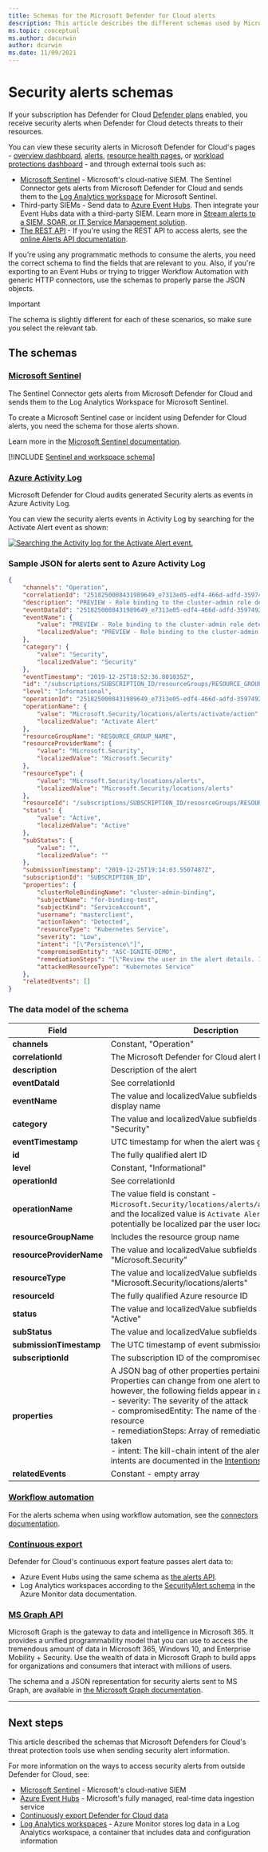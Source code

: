 ```yaml
---
title: Schemas for the Microsoft Defender for Cloud alerts
description: This article describes the different schemas used by Microsoft Defender for Cloud for security alerts.
ms.topic: conceptual
ms.author: dacurwin
author: dcurwin
ms.date: 11/09/2021
---
```


# Security alerts schemas

If your subscription has Defender for Cloud [Defender plans](defender-for-cloud-introduction.md#protect-cloud-workloads) enabled, you receive security alerts when Defender for Cloud detects threats to their resources.

You can view these security alerts in Microsoft Defender for Cloud's pages - [overview dashboard](overview-page.md), [alerts](managing-and-responding-alerts.yml), [resource health pages](investigate-resource-health.md), or [workload protections dashboard](workload-protections-dashboard.md) - and through external tools such as:

- [Microsoft Sentinel](../sentinel/index.yml) - Microsoft's cloud-native SIEM. The Sentinel Connector gets alerts from Microsoft Defender for Cloud and sends them to the [Log Analytics workspace](../azure-monitor/logs/quick-create-workspace.md) for Microsoft Sentinel.
- Third-party SIEMs - Send data to [Azure Event Hubs](../event-hubs/index.yml). Then integrate your Event Hubs data with a third-party SIEM. Learn more in [Stream alerts to a SIEM, SOAR, or IT Service Management solution](export-to-siem.md).
- [The REST API](/rest/api/defenderforcloud/operation-groups?view=rest-defenderforcloud-2020-01-01&preserve-view=true) - If you're using the REST API to access alerts, see the [online Alerts API documentation](/rest/api/defenderforcloud/alerts).

If you're using any programmatic methods to consume the alerts, you need the correct schema to find the fields that are relevant to you. Also, if you're exporting to an Event Hubs or trying to trigger Workflow Automation with generic HTTP connectors, use the schemas to properly parse the JSON objects.

>[!IMPORTANT]
> The schema is slightly different for each of these scenarios, so make sure you select the relevant tab.

## The schemas

### [Microsoft Sentinel](#tab/schema-sentinel)

The Sentinel Connector gets alerts from Microsoft Defender for Cloud and sends them to the Log Analytics Workspace for Microsoft Sentinel.

To create a Microsoft Sentinel case or incident using Defender for Cloud alerts, you need the schema for those alerts shown.

Learn more in the [Microsoft Sentinel documentation](../sentinel/index.yml).

[!INCLUDE [Sentinel and workspace schema](../../includes/defender-for-cloud-alerts-schema-log-analytics-workspace.md)]

### [Azure Activity Log](#tab/schema-activitylog)

Microsoft Defender for Cloud audits generated Security alerts as events in Azure Activity Log.

You can view the security alerts events in Activity Log by searching for the Activate Alert event as shown:

[![Searching the Activity log for the Activate Alert event.](media/alerts-schemas/sample-activity-log-alert.png)](media/alerts-schemas/sample-activity-log-alert.png#lightbox)

### Sample JSON for alerts sent to Azure Activity Log

```json
{
    "channels": "Operation",
    "correlationId": "2518250008431989649_e7313e05-edf4-466d-adfd-35974921aeff",
    "description": "PREVIEW - Role binding to the cluster-admin role detected. Kubernetes audit log analysis detected a new binding to the cluster-admin role which gives administrator privileges.\r\nUnnecessary administrator privileges might cause privilege escalation in the cluster.",
    "eventDataId": "2518250008431989649_e7313e05-edf4-466d-adfd-35974921aeff",
    "eventName": {
        "value": "PREVIEW - Role binding to the cluster-admin role detected",
        "localizedValue": "PREVIEW - Role binding to the cluster-admin role detected"
    },
    "category": {
        "value": "Security",
        "localizedValue": "Security"
    },
    "eventTimestamp": "2019-12-25T18:52:36.801035Z",
    "id": "/subscriptions/SUBSCRIPTION_ID/resourceGroups/RESOURCE_GROUP_NAME/providers/Microsoft.Security/locations/centralus/alerts/2518250008431989649_e7313e05-edf4-466d-adfd-35974921aeff/events/2518250008431989649_e7313e05-edf4-466d-adfd-35974921aeff/ticks/637128967568010350",
    "level": "Informational",
    "operationId": "2518250008431989649_e7313e05-edf4-466d-adfd-35974921aeff",
    "operationName": {
        "value": "Microsoft.Security/locations/alerts/activate/action",
        "localizedValue": "Activate Alert"
    },
    "resourceGroupName": "RESOURCE_GROUP_NAME",
    "resourceProviderName": {
        "value": "Microsoft.Security",
        "localizedValue": "Microsoft.Security"
    },
    "resourceType": {
        "value": "Microsoft.Security/locations/alerts",
        "localizedValue": "Microsoft.Security/locations/alerts"
    },
    "resourceId": "/subscriptions/SUBSCRIPTION_ID/resourceGroups/RESOURCE_GROUP_NAME/providers/Microsoft.Security/locations/centralus/alerts/2518250008431989649_e7313e05-edf4-466d-adfd-35974921aeff",
    "status": {
        "value": "Active",
        "localizedValue": "Active"
    },
    "subStatus": {
        "value": "",
        "localizedValue": ""
    },
    "submissionTimestamp": "2019-12-25T19:14:03.5507487Z",
    "subscriptionId": "SUBSCRIPTION_ID",
    "properties": {
        "clusterRoleBindingName": "cluster-admin-binding",
        "subjectName": "for-binding-test",
        "subjectKind": "ServiceAccount",
        "username": "masterclient",
        "actionTaken": "Detected",
        "resourceType": "Kubernetes Service",
        "severity": "Low",
        "intent": "[\"Persistence\"]",
        "compromisedEntity": "ASC-IGNITE-DEMO",
        "remediationSteps": "[\"Review the user in the alert details. If cluster-admin is unnecessary for this user, consider granting lower privileges to the user.\"]",
        "attackedResourceType": "Kubernetes Service"
    },
    "relatedEvents": []
}
```

### The data model of the schema

|Field|Description|
|----|----|
|**channels**|Constant, "Operation"|
|**correlationId**|The Microsoft Defender for Cloud alert ID|
|**description**|Description of the alert|
|**eventDataId**|See correlationId|
|**eventName**|The value and localizedValue subfields contain the alert display name|
|**category**|The value and localizedValue subfields are constant - "Security"|
|**eventTimestamp**|UTC timestamp for when the alert was generated|
|**id**|The fully qualified alert ID|
|**level**|Constant, "Informational"|
|**operationId**|See correlationId|
|**operationName**|The value field is constant - `Microsoft.Security/locations/alerts/activate/action`, and the localized value is `Activate Alert` (can potentially be localized par the user locale)|
|**resourceGroupName**| Includes the resource group name|
|**resourceProviderName**|The value and localizedValue subfields are constant - "Microsoft.Security"|
|**resourceType**|The value and localizedValue subfields are constant - "Microsoft.Security/locations/alerts"|
|**resourceId**|The fully qualified Azure resource ID|
|**status**|The value and localizedValue subfields are constant - "Active"|
|**subStatus**|The value and localizedValue subfields are empty|
|**submissionTimestamp**|The UTC timestamp of event submission to Activity Log|
|**subscriptionId**|The subscription ID of the compromised resource|
|**properties**|A JSON bag of other properties pertaining to the alert. Properties can change from one alert to the other, however, the following fields appear in all alerts:<br>- severity: The severity of the attack<br>- compromisedEntity: The name of the compromised resource<br>- remediationSteps: Array of remediation steps to be taken<br>- intent: The kill-chain intent of the alert. Possible intents are documented in the [Intentions table](alerts-reference.md#mitre-attck-tactics)|
|**relatedEvents**|Constant - empty array|

### [Workflow automation](#tab/schema-workflow-automation)

For the alerts schema when using workflow automation, see the [connectors documentation](/connectors/ascalert/).

### [Continuous export](#tab/schema-continuousexport)

Defender for Cloud's continuous export feature passes alert data to:

- Azure Event Hubs using the same schema as [the alerts API](/rest/api/defenderforcloud/alerts).
- Log Analytics workspaces according to the [SecurityAlert schema](/azure/azure-monitor/reference/tables/SecurityAlert) in the Azure Monitor data documentation.

### [MS Graph API](#tab/schema-graphapi)

Microsoft Graph is the gateway to data and intelligence in Microsoft 365. It provides a unified programmability model that you can use to access the tremendous amount of data in Microsoft 365, Windows 10, and Enterprise Mobility + Security. Use the wealth of data in Microsoft Graph to build apps for organizations and consumers that interact with millions of users.

The schema and a JSON representation for security alerts sent to MS Graph, are available in [the Microsoft Graph documentation](/graph/api/resources/alert).

---

## Next steps

This article described the schemas that Microsoft Defenders for Cloud's threat protection tools use when sending security alert information.

For more information on the ways to access security alerts from outside Defender for Cloud, see:

- [Microsoft Sentinel](../sentinel/index.yml) - Microsoft's cloud-native SIEM
- [Azure Event Hubs](../event-hubs/index.yml) - Microsoft's fully managed, real-time data ingestion service
- [Continuously export Defender for Cloud data](continuous-export.md)
- [Log Analytics workspaces](../azure-monitor/logs/quick-create-workspace.md) - Azure Monitor stores log data in a Log Analytics workspace, a container that includes data and configuration information
